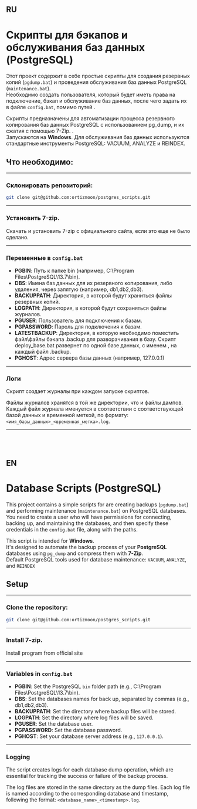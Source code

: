 ## RU



# Скрипты для бэкапов и обслуживания баз данных (PostgreSQL)

Этот проект содержит в себе простые скрипты для создания резервных копий (`pgdump.bat`) и проведения обслуживания баз данных PostgreSQL (`maintenance.bat`). <br>Необходимо создать пользователя, который будет иметь права на подключение, бэкап и обслуживание баз данных, после чего задать их в файле `config.bat`, помимо путей .<br>

Скрипты предназначены для автоматизации процесса резервного копирования баз данных PostgreSQL с использованием pg_dump, и их сжатия с помощью 7-Zip. .<br>
Запускаются на **Windows**.
Для обслуживания баз данных используются стандартные инструменты PostgreSQL: VACUUM, ANALYZE и REINDEX.
## Что необходимо:
____
### **Склонировать репозиторий:**
```bash
git clone git@github.com:ortizmoon/postgres_scripts.git

```
____
### **Установить 7-zip**.<br>
Скачать и установить 7-zip с официального сайта, если это еще не было сделано.
____
### Переменные в `config.bat` <br>

   - **PGBIN**: Путь к папке bin (например, C:\Program Files\PostgreSQL\13.7\bin).
   - **DBS**: Имена баз данных для их резервного копирования, либо удаления, через запятую (например, db1,db2,db3).
   - **BACKUPPATH**: Директория, в которой будут храниться файлы резервных копий.
   - **LOGPATH**: Директория, в которой будут сохраняться файлы журналов.
   - **PGUSER**: Пользователь для подключения к базам.
   - **PGPASSWORD**: Пароль для подключения к базам.
   - **LATESTBACKUP**: Директория, в которую необходимо поместить файл\файлы бэкапа <newbase>.backup для разворачивания в базу. Скрипт deploy_base.bat развернет по одной базе данных, с именем <newbase>, на каждый файл <newbase>.backup.
   - **PGHOST**:  Адрес сервера базы данных (например, 127.0.0.1)
----

### Логи

Скрипт создает журналы при каждом запуске скриптов.

Файлы журналов хранятся в той же директории, что и файлы дампов.<br> Каждый файл журнала именуется в соответствии с соответствующей базой данных и временной меткой, по формату: `<имя_базы_данных>_<временная_метка>.log`.



----

<br>
<br> 

## EN


# Database Scripts (PostgreSQL)

This project contains a simple scripts for are creating backups (`pgdump.bat`) and performing maintenance (`maintenance.bat`) on PostgreSQL databases. You need to create a user who will have permissions for connecting, backing up, and maintaining the databases, and then specify these credentials in the `config.bat` file, along with the paths.<br>

This script is intended for **Windows**.<br>
It's designed to automate the backup process of your **PostgreSQL** databases using `pg_dump` and compress them with **7-Zip**.<br>
Default PostgreSQL tools used for database maintenance: `VACUUM`, `ANALYZE`, and `REINDEX`
## Setup
____
### **Clone the repository:**
```bash
git clone git@github.com:ortizmoon/postgres_scripts.git

```
____
### **Install 7-zip**.<br>
Install program from official site
____
### **Variables in `config.bat`**<br>


   - **PGBIN**: Set the PostgreSQL `bin` folder path (e.g., C:\Program Files\PostgreSQL\13.7\bin).
   - **DBS**: Set the databases names for back up, separated by commas (e.g., db1,db2,db3).
   - **BACKUPPATH**: Set the directory where backup files will be stored.
   - **LOGPATH**: Set the directory where log files will be saved.
   - **PGUSER**: Set the database user.
   - **PGPASSWORD**: Set the database password. 
   - **PGHOST**: Set your database server address (e.g., `127.0.0.1`).

----

### Logging

The script creates logs for each database dump operation, which are essential for tracking the success or failure of the backup process. 

The log files are stored in the same directory as the dump files. Each log file is named according to the corresponding database and timestamp, following the format: `<database_name>_<timestamp>.log`.
